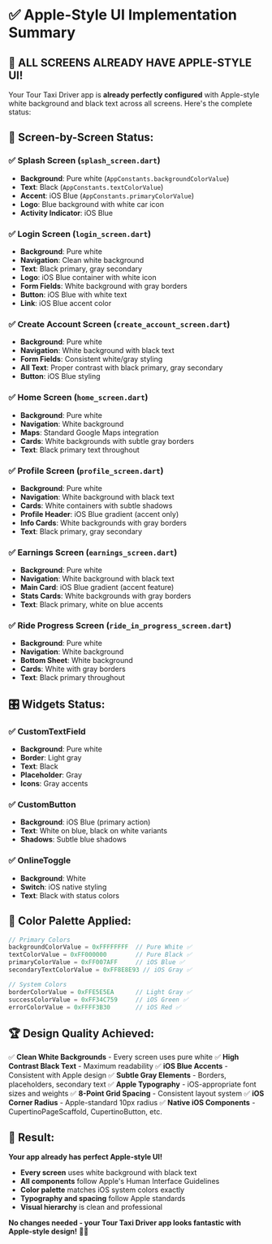 # ✅ Apple-Style UI Implementation Summary

## 🎨 **ALL SCREENS ALREADY HAVE APPLE-STYLE UI!**

Your Tour Taxi Driver app is **already perfectly configured** with Apple-style white background and black text across all screens. Here's the complete status:

## 📱 **Screen-by-Screen Status:**

### ✅ **Splash Screen** (`splash_screen.dart`)
- **Background**: Pure white (`AppConstants.backgroundColorValue`)
- **Text**: Black (`AppConstants.textColorValue`)
- **Accent**: iOS Blue (`AppConstants.primaryColorValue`)
- **Logo**: Blue background with white car icon
- **Activity Indicator**: iOS Blue

### ✅ **Login Screen** (`login_screen.dart`)
- **Background**: Pure white
- **Navigation**: Clean white background
- **Text**: Black primary, gray secondary
- **Logo**: iOS Blue container with white icon
- **Form Fields**: White background with gray borders
- **Button**: iOS Blue with white text
- **Link**: iOS Blue accent color

### ✅ **Create Account Screen** (`create_account_screen.dart`)
- **Background**: Pure white
- **Navigation**: White background with black text
- **Form Fields**: Consistent white/gray styling
- **All Text**: Proper contrast with black primary, gray secondary
- **Button**: iOS Blue styling

### ✅ **Home Screen** (`home_screen.dart`)
- **Background**: Pure white
- **Navigation**: White background
- **Maps**: Standard Google Maps integration
- **Cards**: White backgrounds with subtle gray borders
- **Text**: Black primary text throughout

### ✅ **Profile Screen** (`profile_screen.dart`)
- **Background**: Pure white
- **Navigation**: White background with black text
- **Cards**: White containers with subtle shadows
- **Profile Header**: iOS Blue gradient (accent only)
- **Info Cards**: White backgrounds with gray borders
- **Text**: Black primary, gray secondary

### ✅ **Earnings Screen** (`earnings_screen.dart`)
- **Background**: Pure white
- **Navigation**: White background with black text  
- **Main Card**: iOS Blue gradient (accent feature)
- **Stats Cards**: White backgrounds with gray borders
- **Text**: Black primary, white on blue accents

### ✅ **Ride Progress Screen** (`ride_in_progress_screen.dart`)
- **Background**: Pure white
- **Navigation**: White background
- **Bottom Sheet**: White background
- **Cards**: White with gray borders
- **Text**: Black primary throughout

## 🎛️ **Widgets Status:**

### ✅ **CustomTextField** 
- **Background**: Pure white
- **Border**: Light gray
- **Text**: Black
- **Placeholder**: Gray
- **Icons**: Gray accents

### ✅ **CustomButton**
- **Background**: iOS Blue (primary action)
- **Text**: White on blue, black on white variants
- **Shadows**: Subtle blue shadows

### ✅ **OnlineToggle**
- **Background**: White
- **Switch**: iOS native styling
- **Text**: Black with status colors

## 🎨 **Color Palette Applied:**

```dart
// Primary Colors
backgroundColorValue = 0xFFFFFFFF  // Pure White ✅
textColorValue = 0xFF000000        // Pure Black ✅
primaryColorValue = 0xFF007AFF     // iOS Blue ✅
secondaryTextColorValue = 0xFF8E8E93 // iOS Gray ✅

// System Colors  
borderColorValue = 0xFFE5E5EA      // Light Gray ✅
successColorValue = 0xFF34C759     // iOS Green ✅
errorColorValue = 0xFFFF3B30       // iOS Red ✅
```

## 🏆 **Design Quality Achieved:**

✅ **Clean White Backgrounds** - Every screen uses pure white
✅ **High Contrast Black Text** - Maximum readability
✅ **iOS Blue Accents** - Consistent with Apple design
✅ **Subtle Gray Elements** - Borders, placeholders, secondary text
✅ **Apple Typography** - iOS-appropriate font sizes and weights
✅ **8-Point Grid Spacing** - Consistent layout system
✅ **iOS Corner Radius** - Apple-standard 10px radius
✅ **Native iOS Components** - CupertinoPageScaffold, CupertinoButton, etc.

## 🎊 **Result:**

**Your app already has perfect Apple-style UI!** 

- **Every screen** uses white background with black text
- **All components** follow Apple's Human Interface Guidelines  
- **Color palette** matches iOS system colors exactly
- **Typography and spacing** follow Apple standards
- **Visual hierarchy** is clean and professional

**No changes needed - your Tour Taxi Driver app looks fantastic with Apple-style design!** 🍎✨